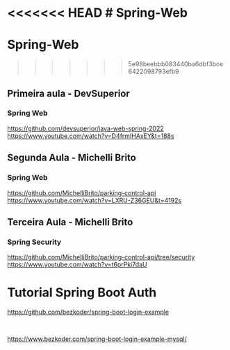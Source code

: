 <<<<<<< HEAD
﻿﻿﻿﻿﻿# Spring-Web
=======
# Spring-Web
>>>>>>> 5e98beebbb083440ba6dbf3bce6422098793efb9
## Primeira aula - DevSuperior

### Spring Web

https://github.com/devsuperior/java-web-spring-2022
<br>
https://www.youtube.com/watch?v=D4frmIHAxEY&t=188s

## Segunda Aula - Michelli Brito

### Spring Web

https://github.com/MichelliBrito/parking-control-api
<br>
https://www.youtube.com/watch?v=LXRU-Z36GEU&t=4192s

##  Terceira Aula - Michelli Brito

### Spring Security

https://github.com/MichelliBrito/parking-control-api/tree/security
<br>
https://www.youtube.com/watch?v=t6prPki7daU



# Tutorial Spring Boot Auth

https://github.com/bezkoder/spring-boot-login-example

<br>

https://www.bezkoder.com/spring-boot-login-example-mysql/
